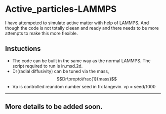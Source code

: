 # Active_particles-LAMMPS
I have attempeted to simulate active matter with help of LAMMPS. And though the code is not totally cleean and ready and there needs to be more attempts to make this more flexible.

## Instuctions
* The code can be built in the same way as the normal LAMMPS. The script required to run is in.msd.2d. 
* Dr(radial diffusivity) can be tuned via the mass, $$Dr\propto\frac{1}{mass}$$
* Vp is controlled reandom number seed in fix langevin. vp = seed/1000
****
## More details to be added soon.
